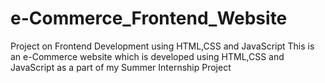 # e-Commerce_Frontend_Website
Project on Frontend Development using HTML,CSS and JavaScript
This is an e-Commerce website which is developed using HTML,CSS and JavaScript as a part of my Summer Internship Project
